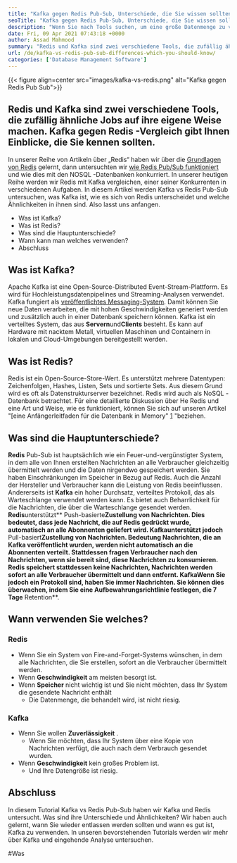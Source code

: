 ```yaml
---
title: "Kafka gegen Redis Pub-Sub, Unterschiede, die Sie wissen sollten" 
seoTitle: "Kafka gegen Redis Pub-Sub, Unterschiede, die Sie wissen sollten" 
description: "Wenn Sie nach Tools suchen, um eine große Datenmenge zu verwalten und zwischen Kafka und Redis zu verwechseln. Dieser Artikel Kafka vs Redis Pub-Sub hilft Ihnen." 
date: Fri, 09 Apr 2021 07:43:18 +0000
author: Assad Mahmood
summary: "Redis und Kafka sind zwei verschiedene Tools, die zufällig ähnliche Jobs auf ihre eigene Weise machen. Kafka gegen Redis -Vergleich gibt Ihnen Einblicke, die Sie kennen sollten." 
url: /de/kafka-vs-redis-pub-sub-differences-which-you-should-know/
categories: ['Database Management Software']
---
```


{{< figure align=center src="images/kafka-vs-redis.png" alt="Kafka gegen Redis Pub Sub">}}


## Redis und Kafka sind zwei verschiedene Tools, die zufällig ähnliche Jobs auf ihre eigene Weise machen. Kafka gegen Redis -Vergleich gibt Ihnen Einblicke, die Sie kennen sollten.
In unserer Reihe von Artikeln über „Redis“ haben wir über die [Grundlagen von Redis][1] gelernt, dann untersuchten wir [wie Redis Pub/Sub funktioniert][2] und wie dies mit den NOSQL -Datenbanken konkurriert. In unserer heutigen Reihe werden wir Redis mit Kafka vergleichen, einer seiner Konkurrenten in verschiedenen Aufgaben. In diesem Artikel werden Kafka vs Redis Pub-Sub untersuchen, was Kafka ist, wie es sich von Redis unterscheidet und welche Ähnlichkeiten in ihnen sind. Also lasst uns anfangen.
  * Was ist Kafka?
  * Was ist Redis?
  * Was sind die Hauptunterschiede?
  * Wann kann man welches verwenden?
  * Abschluss

## Was ist Kafka?
Apache Kafka ist eine Open-Source-Distributed Event-Stream-Plattform. Es wird für Hochleistungsdatenpipelines und Streaming-Analysen verwendet. Kafka fungiert als [veröffentlichtes Messaging-System][3]. Damit können Sie neue Daten verarbeiten, die mit hohen Geschwindigkeiten generiert werden und zusätzlich auch in einer Datenbank speichern können.
Kafka ist ein verteiltes System, das aus **Servern**und**Clients** besteht. Es kann auf Hardware mit nacktem Metall, virtuellen Maschinen und Containern in lokalen und Cloud-Umgebungen bereitgestellt werden.

## Was ist Redis?
Redis ist ein Open-Source-Store-Wert. Es unterstützt mehrere Datentypen: Zeichenfolgen, Hashes, Listen, Sets und sortierte Sets. Aus diesem Grund wird es oft als Datenstrukturserver bezeichnet.
Redis wird auch als NoSQL -Datenbank betrachtet. Für eine detaillierte Diskussion über He Redis und eine Art und Weise, wie es funktioniert, können Sie sich auf unseren Artikel "[eine Anfängerleitfaden für die Datenbank in Memory" [1] "beziehen.

## Was sind die Hauptunterschiede?
**Redis** Pub-Sub ist hauptsächlich wie ein Feuer-und-vergünstigter System, in dem alle von Ihnen erstellten Nachrichten an alle Verbraucher gleichzeitig übermittelt werden und die Daten nirgendwo gespeichert werden. Sie haben Einschränkungen im Speicher in Bezug auf Redis. Auch die Anzahl der Hersteller und Verbraucher kann die Leistung von Redis beeinflussen.
Andererseits ist **Kafka** ein hoher Durchsatz, verteiltes Protokoll, das als Warteschlange verwendet werden kann. Es bietet auch Beharrlichkeit für die Nachrichten, die über die Warteschlange gesendet werden.
**Redis**unterstützt** Push-basierte**Zustellung von Nachrichten. Dies bedeutet, dass jede Nachricht, die auf Redis gedrückt wurde, automatisch an alle Abonnenten geliefert wird.
**Kafka**unterstützt jedoch** Pull-basiert**Zustellung von Nachrichten. Bedeutung Nachrichten, die an Kafka veröffentlicht wurden, werden nicht automatisch an die Abonnenten verteilt. Stattdessen fragen Verbraucher nach den Nachrichten, wenn sie bereit sind, diese Nachrichten zu konsumieren.
**Redis **speichert stattdessen keine Nachrichten, Nachrichten werden sofort an alle Verbraucher übermittelt und dann entfernt.** Kafka**Wenn Sie jedoch ein Protokoll sind, haben Sie immer Nachrichten. Sie können dies überwachen, indem Sie eine Aufbewahrungsrichtlinie festlegen, die 7 Tage** Retention**.

## Wann verwenden Sie welches?

### Redis
  * Wenn Sie ein System von Fire-and-Forget-Systems wünschen, in dem alle Nachrichten, die Sie erstellen, sofort an die Verbraucher übermittelt werden.
* Wenn **Geschwindigkeit** am meisten besorgt ist.
* Wenn **Speicher** nicht wichtig ist und Sie nicht möchten, dass Ihr System die gesendete Nachricht enthält
  * Die Datenmenge, die behandelt wird, ist nicht riesig.

### Kafka
* Wenn Sie wollen **Zuverlässigkeit** .
  * Wenn Sie möchten, dass Ihr System über eine Kopie von Nachrichten verfügt, die auch nach dem Verbrauch gesendet wurden.
* Wenn **Geschwindigkeit** kein großes Problem ist.
  * Und Ihre Datengröße ist riesig.

## Abschluss
In diesem Tutorial Kafka vs Redis Pub-Sub haben wir Kafka und Redis untersucht. Was sind ihre Unterschiede und Ähnlichkeiten? Wir haben auch gelernt, wann Sie wieder entlassen werden sollten und wann es gut ist, Kafka zu verwenden. In unseren bevorstehenden Tutorials werden wir mehr über Kafka und eingehende Analyse untersuchen.



[1]: https://blog.containerize.com/database-management-software/a-beginners-guide-to-redis-in-memory-database/
[2]: https://blog.containerize.com/database-management-software/introduction-to-redis-pubsub-and-how-does-it-work/
[3]: https://blog.containerize.com/database-management-software/introduction-to-redis-pubsub-and-how-does-it-work/

#Was
